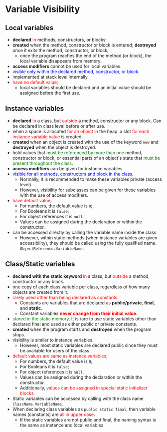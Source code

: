 # Variable Visibility

## Local variables
- **declared** <font color="red">in</font> methods, constructors, or blocks; 
- **created** when the method, constructor or block is entered; **destroyed** once it exits the method, constructor, or block; 
  - once the program reaches the end of the method (or block), the local variable disappears from memory.
- **access modifiers** cannot be used for local variables.
- <font color="blue">visible only within the declared method, constructor, or block</font>.
- implemented at stack level internally.
- <font color="red">have no default value</font>; 
  - local variables should be declared and an initial value should be assigned before the first use.

## Instance variables
- **declared** <font color="red">in</font> a class, but <font color="red">outside</font> a method, constructor or any block. Can be declared in class level before or after use.
- when a space is allocated <font color="red">for an object</font> in the heap: a slot <font color="red">for each instance variable value</font> is created.
- **created** when an object is created with the use of the keyword `new` and **destroyed** when the object is destroyed.
- hold values that <font color="green">must be referenced by more than one</font> method, constructor or block, or essential parts of an object's state that <font color="green">must be present throughout the class</font>.
- **access modifiers** can be given for instance variables.
- <font color="blue">visible for all methods, constructors and block in the class</font>. 
  - Normally, it is recommended to make these variables private (access level). 
  - However, visibility for subclasses can be given for these variables with the use of access modifiers.
- <font color="red">have default value</font>; 
  - For numbers, the default value is `0`;
  - For Booleans it is `false`;
  - For object references it is `null`. 
  - Values can be assigned during the declaration or within the constructor.
- can be accessed directly by calling the variable name inside the class. 
  - However, within static methods (when instance variables are given accessibility), they should be called using the fully qualified name. `ObjectReference.VariableName`.


## Class/Static variables
- **declared with the static keyword** <font color="red">in</font> a class, but <font color="red">outside</font> a method, constructor or any block. 
- one copy of each class variable per class, regardless of how many objects are created from it.
- <font color="red">rarely used other than being declared as constants</font>. 
  - Constants are variables that are declared as **public/private**, **final**, and **static**. 
  - Constant variables **<font color="red">never change from their initial value</font>**.
- <font color="green">stored in the static memory</font>. It is rare to use static variables other than declared final and used as either public or private constants.
- **created** when the program starts and **destroyed** when the program stops.
- visibility is similar to instance variables. 
  - However, most static variables are declared public since they must be available for users of the class.
- <font color="red">default values are same as instance variables</font>; 
  - For numbers, the default value is `0`;
  - For Booleans it is `false`;
  - For object references it is `null`. 
  - Values can be assigned during the declaration or within the constructor.
  - Additionally, <font color="red">values can be assigned in special static initializer blocks</font>.
- Static variables can be accessed by calling with the class name `ClassName.VariableName`.
- When declaring class variables as `public static final`, then variable names (constants) are <font color="red">all in upper case</font>. 
  - If the static variables are not public and final, the naming syntax is the same as instance and local variables.


